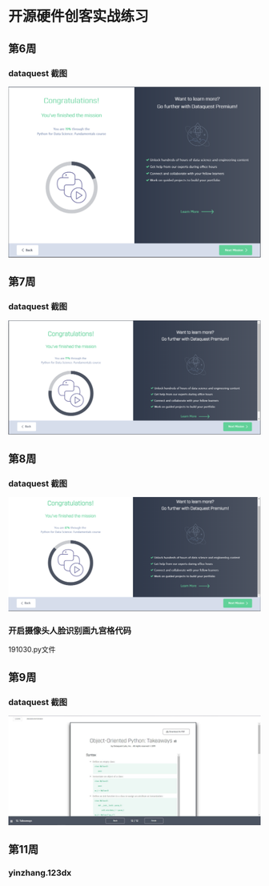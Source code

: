 # 开源硬件创客实战练习
## 第6周
### dataquest 截图

![image](https://github.com/ophwsjtu18/ohw19f/blob/master/student/ykq/lesson2.PNG)

## 第7周
### dataquest 截图

![image](https://github.com/ophwsjtu18/ohw19f/blob/master/student/ykq/lesson7.PNG)

## 第8周
### dataquest 截图

![image](https://github.com/ophwsjtu18/ohw19f/blob/master/student/ykq/lesson8.PNG)

### 开启摄像头人脸识别画九宫格代码
 191030.py文件

## 第9周
### dataquest 截图

![image](https://github.com/ophwsjtu18/ohw19f/blob/master/student/ykq/lesson202.png)

## 第11周
### yinzhang.123dx
